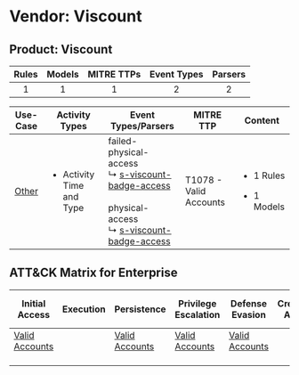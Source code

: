 Vendor: Viscount
================
Product: Viscount
-----------------
| Rules | Models | MITRE TTPs | Event Types | Parsers |
|:-----:|:------:|:----------:|:-----------:|:-------:|
|   1   |   1    |     1      |      2      |    2    |

|               Use-Case                | Activity Types                            | Event Types/Parsers                                                                                                                                                                                                           | MITRE TTP                  | Content                                             |
|:-------------------------------------:| ----------------------------------------- | ----------------------------------------------------------------------------------------------------------------------------------------------------------------------------------------------------------------------------- | -------------------------- | --------------------------------------------------- |
| [Other](../UseCases/usecase_other.md) | <ul><li>Activity Time  and Type</li></ul> |  failed-physical-access<br> ↳ [s-viscount-badge-access](../Parsers/parserContent_s-viscount-badge-access.md)<br><br> physical-access<br> ↳ [s-viscount-badge-access](../Parsers/parserContent_s-viscount-badge-access.md)<br> | T1078 - Valid Accounts<br> | <ul><li>1 Rules</li></ul><ul><li>1 Models</li></ul> |

ATT&CK Matrix for Enterprise
----------------------------
| Initial Access                                                      | Execution | Persistence                                                         | Privilege Escalation                                                | Defense Evasion                                                     | Credential Access | Discovery | Lateral Movement | Collection | Command and Control | Exfiltration | Impact |
| ------------------------------------------------------------------- | --------- | ------------------------------------------------------------------- | ------------------------------------------------------------------- | ------------------------------------------------------------------- | ----------------- | --------- | ---------------- | ---------- | ------------------- | ------------ | ------ |
| [Valid Accounts](https://attack.mitre.org/techniques/T1078)<br><br> |           | [Valid Accounts](https://attack.mitre.org/techniques/T1078)<br><br> | [Valid Accounts](https://attack.mitre.org/techniques/T1078)<br><br> | [Valid Accounts](https://attack.mitre.org/techniques/T1078)<br><br> |                   |           |                  |            |                     |              |        |